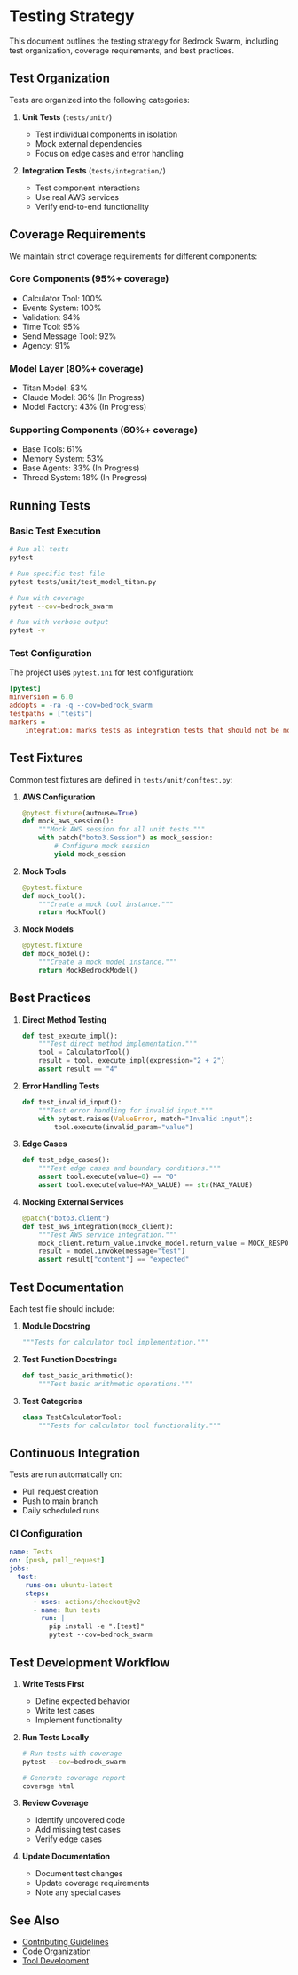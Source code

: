 # Testing Strategy

This document outlines the testing strategy for Bedrock Swarm, including test organization, coverage requirements, and best practices.

## Test Organization

Tests are organized into the following categories:

1. **Unit Tests** (`tests/unit/`)
   - Test individual components in isolation
   - Mock external dependencies
   - Focus on edge cases and error handling

2. **Integration Tests** (`tests/integration/`)
   - Test component interactions
   - Use real AWS services
   - Verify end-to-end functionality

## Coverage Requirements

We maintain strict coverage requirements for different components:

### Core Components (95%+ coverage)
- Calculator Tool: 100%
- Events System: 100%
- Validation: 94%
- Time Tool: 95%
- Send Message Tool: 92%
- Agency: 91%

### Model Layer (80%+ coverage)
- Titan Model: 83%
- Claude Model: 36% (In Progress)
- Model Factory: 43% (In Progress)

### Supporting Components (60%+ coverage)
- Base Tools: 61%
- Memory System: 53%
- Base Agents: 33% (In Progress)
- Thread System: 18% (In Progress)

## Running Tests

### Basic Test Execution

```bash
# Run all tests
pytest

# Run specific test file
pytest tests/unit/test_model_titan.py

# Run with coverage
pytest --cov=bedrock_swarm

# Run with verbose output
pytest -v
```

### Test Configuration

The project uses `pytest.ini` for test configuration:

```ini
[pytest]
minversion = 6.0
addopts = -ra -q --cov=bedrock_swarm
testpaths = ["tests"]
markers =
    integration: marks tests as integration tests that should not be mocked
```

## Test Fixtures

Common test fixtures are defined in `tests/unit/conftest.py`:

1. **AWS Configuration**
   ```python
   @pytest.fixture(autouse=True)
   def mock_aws_session():
       """Mock AWS session for all unit tests."""
       with patch("boto3.Session") as mock_session:
           # Configure mock session
           yield mock_session
   ```

2. **Mock Tools**
   ```python
   @pytest.fixture
   def mock_tool():
       """Create a mock tool instance."""
       return MockTool()
   ```

3. **Mock Models**
   ```python
   @pytest.fixture
   def mock_model():
       """Create a mock model instance."""
       return MockBedrockModel()
   ```

## Best Practices

1. **Direct Method Testing**
   ```python
   def test_execute_impl():
       """Test direct method implementation."""
       tool = CalculatorTool()
       result = tool._execute_impl(expression="2 + 2")
       assert result == "4"
   ```

2. **Error Handling Tests**
   ```python
   def test_invalid_input():
       """Test error handling for invalid input."""
       with pytest.raises(ValueError, match="Invalid input"):
           tool.execute(invalid_param="value")
   ```

3. **Edge Cases**
   ```python
   def test_edge_cases():
       """Test edge cases and boundary conditions."""
       assert tool.execute(value=0) == "0"
       assert tool.execute(value=MAX_VALUE) == str(MAX_VALUE)
   ```

4. **Mocking External Services**
   ```python
   @patch("boto3.client")
   def test_aws_integration(mock_client):
       """Test AWS service integration."""
       mock_client.return_value.invoke_model.return_value = MOCK_RESPONSE
       result = model.invoke(message="test")
       assert result["content"] == "expected"
   ```

## Test Documentation

Each test file should include:

1. **Module Docstring**
   ```python
   """Tests for calculator tool implementation."""
   ```

2. **Test Function Docstrings**
   ```python
   def test_basic_arithmetic():
       """Test basic arithmetic operations."""
   ```

3. **Test Categories**
   ```python
   class TestCalculatorTool:
       """Tests for calculator tool functionality."""
   ```

## Continuous Integration

Tests are run automatically on:
- Pull request creation
- Push to main branch
- Daily scheduled runs

### CI Configuration

```yaml
name: Tests
on: [push, pull_request]
jobs:
  test:
    runs-on: ubuntu-latest
    steps:
      - uses: actions/checkout@v2
      - name: Run tests
        run: |
          pip install -e ".[test]"
          pytest --cov=bedrock_swarm
```

## Test Development Workflow

1. **Write Tests First**
   - Define expected behavior
   - Write test cases
   - Implement functionality

2. **Run Tests Locally**
   ```bash
   # Run tests with coverage
   pytest --cov=bedrock_swarm

   # Generate coverage report
   coverage html
   ```

3. **Review Coverage**
   - Identify uncovered code
   - Add missing test cases
   - Verify edge cases

4. **Update Documentation**
   - Document test changes
   - Update coverage requirements
   - Note any special cases

## See Also

- [Contributing Guidelines](contributing.md)
- [Code Organization](organization.md)
- [Tool Development](tools.md)

